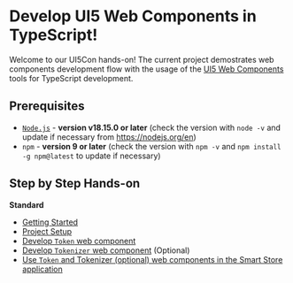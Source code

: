 # Develop UI5 Web Components in TypeScript!

Welcome to our UI5Con hands-on! The current project demostrates web components development flow with the usage of the [UI5 Web Components](https://github.com/SAP/ui5-webcomponents) tools for TypeScript development.


## Prerequisites
- [`Node.js`](https://nodejs.org/) - **version v18.15.0 or later** (check the version with `node -v` and update if necessary from https://nodejs.org/en)
- `npm` - **version 9 or later** (check the version with `npm -v` and `npm install -g npm@latest` to update if necessary)


## Step by Step Hands-on

**Standard**
- [Getting Started](./docs/0_Getting_Started.md)
- [Project Setup](./docs/1_Project_Setup.md)
- [Develop `Token` web component](./docs/2_Develop_Token.md)
- [Develop `Tokenizer` web component](./docs/3_Develop_Tokenizer.md) (Optional)
- [Use `Token` and Tokenizer (optional) web components in the Smart Store application](./docs/4_Use_Token_in_Smart_Store_app.md)
